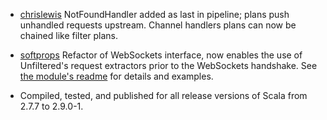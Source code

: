 * [chrislewis][chrislewis] NotFoundHandler added as last in pipeline;
  plans push unhandled requests upstream. Channel handlers plans can
  now be chained like filter plans.

* [softprops][softprops] Refactor of WebSockets interface, now enables
  the use of Unfiltered's request extractors prior to the WebSockets
  handshake. See [the module's readme][websockets] for details and
  examples.

* Compiled, tested, and published for all release versions of Scala
  from 2.7.7 to 2.9.0-1.

[chrislewis]: https://github.com/chrislewis
[softprops]: https://github.com/softprops
[websockets]: https://github.com/n8han/Unfiltered/tree/master/websockets#readme
